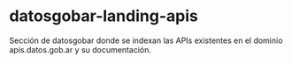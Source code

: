 # datosgobar-landing-apis
Sección de datosgobar donde se indexan las APIs existentes en el dominio apis.datos.gob.ar y su documentación.
